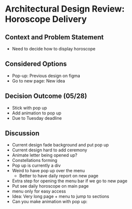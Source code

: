 # Architectural Design Review: Horoscope Delivery

## Context and Problem Statement

- Need to decide how to display horoscope

## Considered Options

- Pop-up: Previous design on figma
- Go to new page: New idea

## Decision Outcome (05/28)

- Stick with pop up
- Add animation to pop up
- Due to Tuesday deadline

## Discussion

- Current design fade background and put pop up
- Current design hard to add ceremony
- Animate letter being opened up?
- Constellations forming
- Pop up is currently a div
- Weird to have pop up over the menu
	- Better to have daily report on new page
- Extra step for opening the menu bar if we go to new page
- Put see daily horoscope on main page
- menu only for easy access
- Idea: Very long page + menu to jump to sections
- Can you make animation with pop up:


